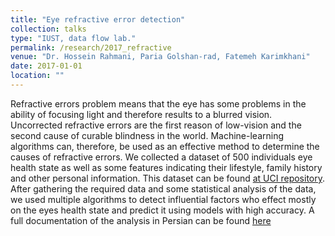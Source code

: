 ```yaml
---
title: "Eye refractive error detection"
collection: talks
type: "IUST, data flow lab."
permalink: /research/2017_refractive
venue: "Dr. Hossein Rahmani, Paria Golshan-rad, Fatemeh Karimkhani"
date: 2017-01-01
location: ""
---
```


Refractive errors problem means that the eye has some problems in the ability of focusing light and therefore results to a blurred vision. Uncorrected refractive errors are the first reason of low-vision and the 
second cause of curable blindness in the world. Machine-learning algorithms can, therefore, be used as an 
effective method to determine the causes of refractive errors. We collected a dataset of 500 individuals eye health state as well as some features indicating their lifestyle, family history and other personal information. This dataset can be found [at UCI repository](https://archive.ics.uci.edu/ml/datasets/Refractive+errors). After gathering the required data and some statistical analysis of the data, we used multiple algorithms to detect influential factors who effect mostly on the eyes health state and predict it using models with high accuracy.
A full documentation of the analysis in Persian can be found [here](https://banafshehkarimian.github.io/files/Refractive.pdf)

